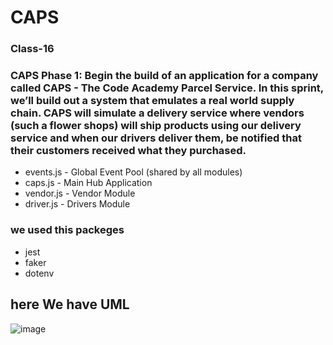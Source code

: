 # CAPS

### Class-16 

### CAPS Phase 1: Begin the build of an application for a company called CAPS - The Code Academy Parcel Service. In this sprint, we’ll build out a system that emulates a real world supply chain. CAPS will simulate a delivery service where vendors (such a flower shops) will ship products using our delivery service and when our drivers deliver them, be notified that their customers received what they purchased.

- events.js - Global Event Pool (shared by all modules)
- caps.js - Main Hub Application
- vendor.js - Vendor Module
- driver.js - Drivers Module


### we used this packeges
- jest
- faker
- dotenv

## here We have UML 
![image](../asset/class16.jpeg)